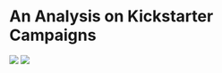# An Analysis on Kickstarter Campaigns
![](CrowdfundingAnalysis\OutcomesBasedonLaunchDate.png)
![](CrowdfundingAnalysis\ParentCategoryOutcomes.png)
